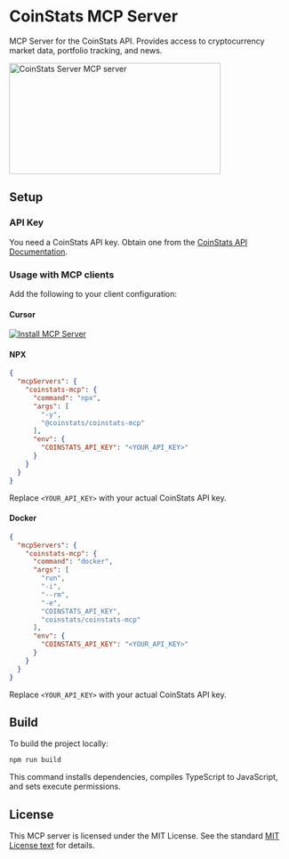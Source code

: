 # CoinStats MCP Server

MCP Server for the CoinStats API. Provides access to cryptocurrency market data, portfolio tracking, and news.

<a href="https://glama.ai/mcp/servers/@CoinStatsHQ/coinstats-mcp">
  <img width="380" height="200" src="https://glama.ai/mcp/servers/@CoinStatsHQ/coinstats-mcp/badge" alt="CoinStats Server MCP server" />
</a>

## Setup

### API Key

You need a CoinStats API key. Obtain one from the [CoinStats API Documentation](https://openapi.coinstats.app).

### Usage with MCP clients

Add the following to your client configuration:

#### Cursor

[![Install MCP Server](https://cursor.com/deeplink/mcp-install-dark.svg)](https://cursor.com/en/install-mcp?name=coinstats-mcp&config=eyJjb21tYW5kIjoibnB4IC15IEBjb2luc3RhdHMvY29pbnN0YXRzLW1jcCIsImVudiI6eyJDT0lOU1RBVFNfQVBJX0tFWSI6IiJ9fQ%3D%3D)

#### NPX

```json
{
  "mcpServers": {
    "coinstats-mcp": {
      "command": "npx",
      "args": [
        "-y",
        "@coinstats/coinstats-mcp"
      ],
      "env": {
        "COINSTATS_API_KEY": "<YOUR_API_KEY>"
      }
    }
  }
}
```

Replace `<YOUR_API_KEY>` with your actual CoinStats API key.

#### Docker

```json
{
  "mcpServers": {
    "coinstats-mcp": {
      "command": "docker",
      "args": [
        "run",
        "-i",
        "--rm",
        "-e",
        "COINSTATS_API_KEY",
        "coinstats/coinstats-mcp"
      ],
      "env": {
        "COINSTATS_API_KEY": "<YOUR_API_KEY>"
      }
    }
  }
}
```

Replace `<YOUR_API_KEY>` with your actual CoinStats API key.

## Build

To build the project locally:

```bash
npm run build
```

This command installs dependencies, compiles TypeScript to JavaScript, and sets execute permissions.

## License

This MCP server is licensed under the MIT License. See the standard [MIT License text](https://opensource.org/licenses/MIT) for details.
